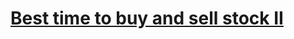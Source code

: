 # [Best time to buy and sell stock II](https://leetcode.com/problems/best-time-to-buy-and-sell-stock-ii/)
